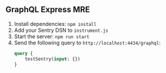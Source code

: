 ## GraphQL Express MRE
1. Install dependencies:
   `npm install` 
2. Add your Sentry DSN to `instrument.js`
3. Start the server: `npm run start` 
4. Send the following query to `http://localhost:4434/graphql`:
    ```graphql
    query {
        testSentry(input: {})
    }
    ```